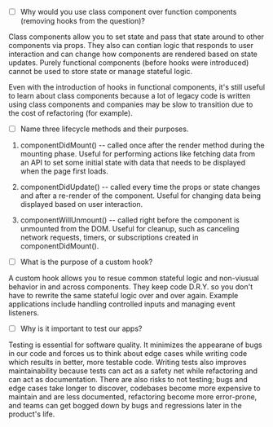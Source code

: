 - [ ] Why would you use class component over function components (removing hooks from the question)?

Class components allow you to set state and pass that state around to other components via props. They also can contian logic that responds to user interaction and can change how components are rendered based on state updates. Purely functional components (before hooks were introduced) cannot be used to store state or manage stateful logic. 

Even with the introduction of hooks in functional components, it's still useful to learn about class components because a lot of legacy code is written using class components and companies may be slow to transition due to the cost of refactoring (for example).

- [ ] Name three lifecycle methods and their purposes.

1. componentDidMount() -- called once after the render method during the mounting phase. Useful for performing actions like fetching data from an API to set some initial state with data that needs to be displayed when the page first loads.

2. componentDidUpdate() -- called every time the props or state changes and after a re-render of the component. Useful for changing data being displayed based on user interaction.

3. componentWillUnmount() -- called right before the component is unmounted from the DOM. Useful for cleanup, such as canceling network requests, timers, or subscriptions created in componentDidMount().

- [ ] What is the purpose of a custom hook?

A custom hook allows you to resue common stateful logic and non-viusual behavior in and across components. They keep code D.R.Y. so you don't have to rewrite the same stateful logic over and over again. Example applications include handling controlled inputs and managing event listeners.

- [ ] Why is it important to test our apps?

Testing is essential for software quality. It minimizes the appearane of bugs in our code and forces us to think about edge cases while writing code which results in better, more testable code. Writing tests also improves maintainability because tests can act as a safety net while refactoring and can act as documentation. There are also risks to not testing; bugs and edge cases take longer to discover, codebases become more expensive to maintain and are less documented, refactoring become more error-prone, and teams can get bogged down by bugs and regressions later in the product's life.
